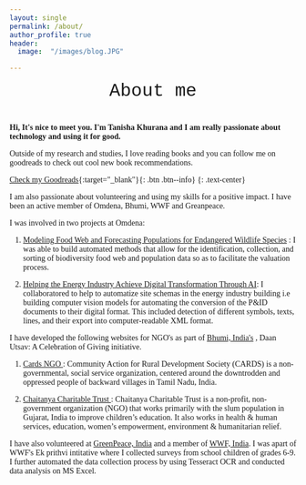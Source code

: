 ```yaml
---
layout: single
permalink: /about/
author_profile: true
header:
  image:  "/images/blog.JPG"

---
```



<html>
<head>
    <style>
        body {
            font-family: 'Times New Roman', Times, serif;
        }
    </style>
</head>
<body>

<div style="margin-bottom:1cm; font-family: 'Courier New', Courier, monospace;" align="center"><font size="6">About me</font></div>

</body>
</html>


**Hi, It's nice to meet you. I'm Tanisha Khurana and I am really passionate about technology and using it for good.**

Outside of my research and studies, I love reading books and you can follow me on goodreads to check out cool new book recommendations. 

[Check my Goodreads](https://www.goodreads.com/user/show/16889236-tanisha){:target="_blank"}{: .btn .btn--info}
{: .text-center}

I am also passionate about volunteering and using my skills for a positive impact. I have been an active member of Omdena, Bhumi, WWF and Greanpeace. 

I was involved in two projects at Omdena:
1. [Modeling Food Web and Forecasting Populations for Endangered Wildlife Species](https://omdena.com/projects/ai-biodiversity/) : I was able to build automated methods that allow for the identification, collection, and sorting of biodiversity food web and population data so as to facilitate the valuation process.  


2. [Helping the Energy Industry Achieve Digital Transformation Through AI](https://omdena.com/projects/energy-transformation/): I collaboratored to help to automatize site schemas in the energy industry building i.e building computer vision models for automating the conversion of the P&ID documents to their digital format. This included detection of different symbols, texts, lines, and their export into computer-readable XML format.

I have developed the following websites for NGO's as part of [Bhumi, India's](https://bhumi.ngo/) , Daan Utsav: A Celebration of Giving initiative.  

1. [Cards NGO ](https://www.cardsngo.org/about/) : 
Community Action for Rural Development Society (CARDS) is a non-governmental, social service organization, centered around the downtrodden and oppressed people of backward villages in Tamil Nadu, India.

1.  [Chaitanya Charitable Trust ](https://chaitanyatrust.org.in/home/) : Chaitanya Charitable Trust is a non-profit, non-government organization (NGO) that works primarily with the slum population in Gujarat, India to improve children’s education. It also works in health & human services, education, women’s empowerment, environment & humanitarian relief.

I have also volunteered at [GreenPeace, India](https://www.greenpeace.org/india/en/) and a member of [WWF, India](https://www.wwfindia.org/). 
I was apart of WWF's Ek prithvi intitative where I collected surveys from school children of grades 6-9. I further automated the data collection process by using Tesseract OCR and conducted data analysis on MS Excel. 


